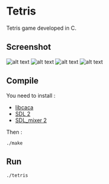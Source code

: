 # Tetris

Tetris game developed in C.

## Screenshot

![alt text](https://raw.githubusercontent.com/qlem/Tetris/master/screenshots/start.png)
![alt text](https://raw.githubusercontent.com/qlem/Tetris/master/screenshots/game.png)
![alt text](https://raw.githubusercontent.com/qlem/Tetris/master/screenshots/menu.png)
![alt text](https://raw.githubusercontent.com/qlem/Tetris/master/screenshots/over.png)

## Compile

You need to install :
* [libcaca](http://caca.zoy.org/wiki/libcaca)
* [SDL 2](https://www.libsdl.org/)
* [SDL_mixer 2](https://www.libsdl.org/projects/SDL_mixer/)

Then :

```
./make
```

## Run

```
./tetris
```